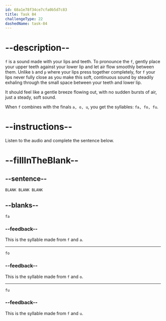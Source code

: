 ```yaml
---
id: 68a1e78f34ce7cfa0b5d7c83
title: Task 84
challengeType: 22
dashedName: task-84
---
```


<!-- (Audio) A: fa, fo, fu -->

# --description--

`f` is a sound made with your lips and teeth. To pronounce the `f`, gently place your upper teeth against your lower lip and let air flow smoothly between them. Unlike `b` and `p` where your lips press together completely, for `f` your lips never fully close as you make this soft, continuous sound by steadily exhaling through the small space between your teeth and lower lip.

It should feel like a gentle breeze flowing out, with no sudden bursts of air, just a steady, soft sound.

When `f` combines with the finals `a, o, u`, you get the syllables: `fa, fo, fu`.

# --instructions--

Listen to the audio and complete the sentence below.

# --fillInTheBlank--

## --sentence--

`BLANK BLANK BLANK`

## --blanks--

`fa`

### --feedback--

This is the syllable made from `f` and `a`.

---

`fo`

### --feedback--

This is the syllable made from `f` and `o`.

---

`fu`

### --feedback--

This is the syllable made from `f` and `u`.
